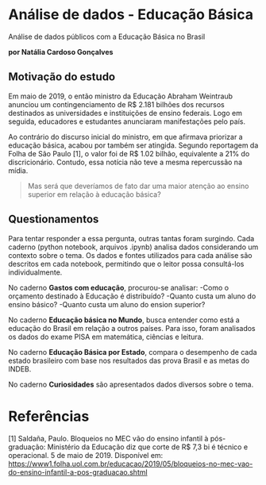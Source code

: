 # Análise de dados - Educação Básica
Análise de dados públicos com a Educação Básica no Brasil
<p><b>por Natália Cardoso Gonçalves</p></b>

## Motivação do estudo
Em maio de 2019, o então ministro da Educação Abraham Weintraub anunciou um contingenciamento de R$ 2.181 bilhões dos recursos destinados as universidades e instituições de ensino federais. Logo em seguida, educadores e estudantes anunciaram manifestações pelo país. 


Ao contrário do discurso inicial do ministro, em que afirmava priorizar a educação básica, acabou por também ser atingida. Segundo reportagem da Folha de São Paulo [1], o valor foi de R$ 1.02 bilhão, equivalente a 21% do discricionário. Contudo, essa notícia não teve a mesma repercussão na mídia. 

 > Mas será que deveríamos de fato dar uma maior atenção ao ensino superior em relação à educação básica?  

## Questionamentos

Para tentar responder a essa pergunta, outras tantas foram surgindo. Cada caderno (python notebook, arquivos .ipynb) analisa dados considerando um contexto sobre o tema. Os dados e fontes utilizados para cada análise são descritos em cada notebook, permitindo que o leitor possa consultá-los individualmente. 

No caderno **Gastos com educação**, procurou-se analisar:
  -Como o orçamento destinado à Educação é distribuído? 
  -Quanto custa um aluno do ensino básico?
  -Quanto custa um aluno do ension superior? 


No caderno **Educação básica no Mundo**, busca entender como está a educação do Brasil em relação a outros países. Para isso, foram analisados os dados do exame PISA em matemática, ciências e leitura.

No caderno **Educação Básica por Estado**, compara o desempenho de cada estado brasileiro com base nos resultados das prova Brasil e as metas do INDEB. 

No caderno **Curiosidades** são apresentados dados diversos sobre o tema. 

# Referências
[1] Saldaña, Paulo. Bloqueios no MEC vão do ensino infantil à pós-graduação: Ministério da Educação diz que corte de R$ 7,3 bi é técnico e operacional. 5 de maio de 2019. Disponível em: https://www1.folha.uol.com.br/educacao/2019/05/bloqueios-no-mec-vao-do-ensino-infantil-a-pos-graduacao.shtml

